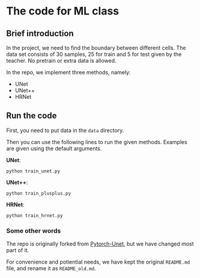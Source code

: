 # The code for ML class


## Brief introduction
In the project, we need to find the boundary between different cells. The data set consists of 30 samples, 25 for train and 5 for test given by the teacher. No pretrain or extra data is allowed. 

In the repo, we implement three methods, namely:
* UNet
* UNet++
* HRNet


## Run the code
First, you need to put data in the ``data`` directory.

Then you can use the following lines to run the given methods. Examples are given using the default arguments.

**UNet**:
```
python train_unet.py
```

**UNet++**:
```
python train_plusplus.py
```

**HRNet**:
```
python train_hrnet.py
```

<!-- ### Code comment
We think that the original repo is quite easy to understand for a well-qualiified student who is interested in AI, thus forgive us for not too much comment in the code. -->


### Some other words
The repo is originally forked from [Pytorch-Unet](https://github.com/milesial/Pytorch-UNet), but we have changed most part of it. 
<!-- The reason that we do not directly forked it on github is that the github only supports public fork, which means that everyone can see our work and is not so suitable for a class assignment. -->
For convenience and potiential needs, we have kept the original ``README.md`` file, and rename it as ``README_old.md``.


